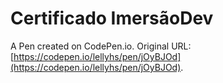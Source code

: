 # Certificado ImersãoDev

A Pen created on CodePen.io. Original URL: [https://codepen.io/lellyhs/pen/jOyBJOd](https://codepen.io/lellyhs/pen/jOyBJOd).


